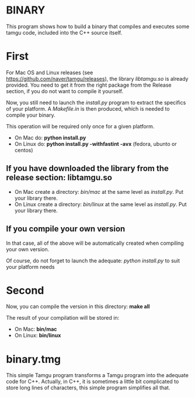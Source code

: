 # BINARY

This program shows how to build a binary that compiles and executes some tamgu code, included into the C++ source itself.

# First

For Mac OS and Linux releases (see https://github.com/naver/tamgu/releases), the library *libtamgu.so* is already provided. You need to get it from the right package from the Release section, if you do not want to compile it yourself.

Now, you still need to launch the *install.py* program to extract the specifics of your platform. A *Makefile.in* is then produced, which is needed to compile your binary.

This operation will be required only once for a given platform.

* On Mac do: **python install.py**
* On Linux do: **python install.py -withfastint -avx** (fedora, ubunto or centos)

## If you have downloaded the library from the release section: libtamgu.so

* On Mac create a directory: *bin/mac* at the same level as *install.py*. Put your library there.
* On Linux create a directory: *bin/linux* at the same level as *install.py*. Put your library there.

## If you compile your own version

In that case, all of the above will be automatically created when compiling your own version.

Of course, do not forget to launch the adequate: *python install.py* to suit your platform needs

# Second

Now, you can compile the version in this directory: **make all**

The result of your compilation will be stored in:

* On Mac: **bin/mac**
* On Linux: **bin/linux**

# binary.tmg

This simple Tamgu program transforms a Tamgu program into the adequate code for C++. Actually, in C++, it is sometimes a little bit complicated to store long lines of characters, this simple program simplifies all that.
